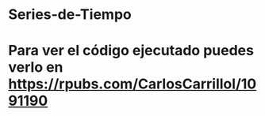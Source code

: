 # Series-de-Tiempo
# Para ver el código ejecutado puedes verlo en https://rpubs.com/CarlosCarrillol/1091190
